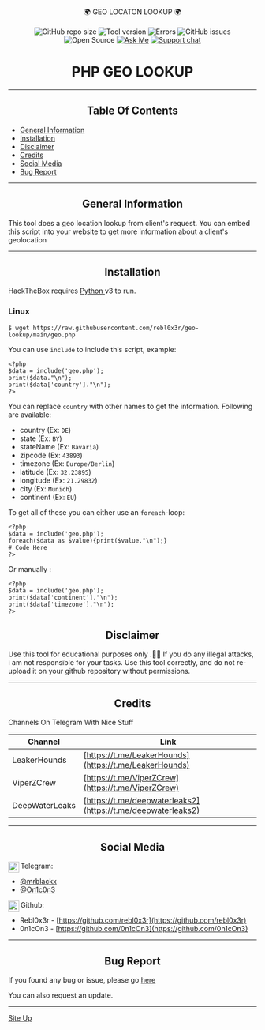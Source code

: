 <p align="center">
  🌍 GEO LOCATON LOOKUP 🌍<br><br>
  <img alt="GitHub repo size" src="https://img.shields.io/github/repo-size/rebl0x3r/geo-lookup">
  <img alt="Tool version" src="https://img.shields.io/badge/version-0.1-brightgreen">
  <img alt="Errors" src="https://img.shields.io/badge/errors fixed-0-red">
  <img alt="GitHub issues" src="https://img.shields.io/github/issues/rebl0x3r/domain2ip">
  <img alt="Open Source" src="https://badges.frapsoft.com/os/v1/open-source.png?v=103">
  <a href="https://t.me/mrblackx"><img alt="Ask Me" src="https://img.shields.io/badge/Ask%20me-anything-1abc9c.svg"></a>
  <a href="https://t.me/viperzcrewchat/"><img src="https://raw.githubusercontent.com/Patrolavia/telegram-badge/master/chat.svg" alt="Support chat"></a>
</p>

<h1 align="center">PHP GEO LOOKUP</h1>

<hr>

<h2 align="center">Table Of Contents</h2>

* [General Information](#general-info)
* [Installation](#installation)
* [Disclaimer](#disclaimer)
* [Credits](#credits)
* [Social Media](#social-media)
* [Bug Report](#bug-report)

<hr>

<h2 align="center">General Information</h2>
  
  This tool does a geo location lookup from client's request.
  You can embed this script into your website to get more information about a client's geolocation
  
  
<hr>

<h2 align="center">Installation</h2>

  HackTheBox requires <a href="https://www.python.org/">Python </a> v3 to run.
  
  <h3>Linux</h3>
  
  ```
  $ wget https://raw.githubusercontent.com/rebl0x3r/geo-lookup/main/geo.php
  
  ```
    
  You can use ```include``` to include this script, example:
  
  ```
  <?php
  $data = include('geo.php');
  print($data."\n");
  print($data['country']."\n");
  ?>
  ```
  You can replace ```country``` with other names to get the information.
  Following are available:
  
  * country (Ex: ```DE```)
  * state (Ex: ```BY```)
  * stateName (Ex: ```Bavaria```)
  * zipcode (Ex: ```43893```)
  * timezone (Ex: ```Europe/Berlin```)
  * latitude (Ex: ```32.23895```)
  * longitude (Ex: ```21.29832```)
  * city (Ex: ```Munich```)
  * continent (Ex: ```EU```)
  
  To get all of these you can either use an ```foreach```-loop:
  ```
  <?php
  $data = include('geo.php');
  foreach($data as $value){print($value."\n");}
  # Code Here
  ?>
  ```
  
  Or manually :
  ```
  <?php
  $data = include('geo.php');
  print($data['continent']."\n");
  print($data['timezone']."\n");
  ?>
  ```
  
<h2 align="center">Disclaimer</h2>

  Use this tool for educational purposes only .🕵️‍♂️
  If you do any illegal attacks, i am not responsible for your tasks.
  Use this tool correctly, and do not re-upload it on your github repository without permissions.
  
<hr>
  
<h2 align="center">Credits</h2>
  
  Channels On Telegram With Nice Stuff
  
  | Channel | Link |
  | ------ | ------ |
  | LeakerHounds | [https://t.me/LeakerHounds](https://t.me/LeakerHounds) | 
  | ViperZCrew | [https://t.me/ViperZCrew](https://t.me/ViperZCrew) |
  | DeepWaterLeaks | [https://t.me/deepwaterleaks2](https://t.me/deepwaterleaks2) |
   
  

<hr>
            
<h2 align="center">Social Media</h2>
 <img align="left" alt="telegram.org" width="22px" src="https://images.vexels.com/media/users/3/137414/isolated/preview/3f7486417ddd88060a1818d44b6f3728-telegram-icon-logo-by-vexels.png" /> Telegram:<br />
 
* [@mrblackx](https://t.me/mrblackx)
* [@On1c0n3](https://t.me/On1c0n3)


<img align="left" alt="github.com" width="22px" src="https://image.flaticon.com/icons/svg/25/25231.svg" /> Github:<br />
 
* Rebl0x3r - [https://github.com/rebl0x3r](https://github.com/rebl0x3r)
* 0n1cOn3 - [https://github.com/0n1cOn3](https://github.com/0n1cOn3)

<hr>

<h2 align="center">Bug Report</h2>

  If you found any bug or issue, please go [here](https://github.com/rebl0x3r/geo-lookup/issues)
  
  You can also request an update.
  
<hr>



[Site Up](#general-info)
